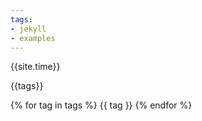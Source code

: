 ```yaml
---
tags:
- jekyll
- examples
---
```


{{site.time}}

{{tags}}

{% for tag in tags %}
{{ tag }}
{% endfor %}
